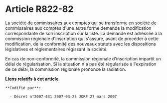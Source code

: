 # Article R822-82

La société de commissaires aux comptes qui se transforme en société de commissaires aux comptes d'une autre forme demande la
modification correspondante de son inscription sur la liste. La demande est adressée à la commission régionale d'inscription
qui s'assure, avant de procéder à cette modification, de la conformité des nouveaux statuts avec les dispositions
législatives et réglementaires régissant la société.

En cas de non-conformité, la commission régionale d'inscription impartit un délai de régularisation. Si la situation n'a pas
été régularisée à l'expiration de ce délai, la commission régionale prononce la radiation.

**Liens relatifs à cet article**

	**Codifié par**:

	  - Décret n°2007-431 2007-03-25 JORF 27 mars 2007
